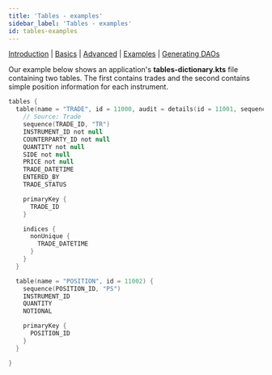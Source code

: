 ```yaml
---
title: 'Tables - examples'
sidebar_label: 'Tables - examples'
id: tables-examples
---
```



[Introduction](/database/fields-tables-views/tables/)  | [Basics](/database/fields-tables-views/tables/tables-basics/) |  [Advanced](/database/fields-tables-views/tables/tables-advanced/) | [Examples](/database/fields-tables-views/tables/tables-examples/) | [Generating DAOs](/database/fields-tables-views/genesisDao/) 

Our example below shows an application's **tables-dictionary.kts** file containing two tables. The first contains trades and the second contains simple position information for each instrument.

```kotlin
tables {
  table(name = "TRADE", id = 11000, audit = details(id = 11001, sequence = "TR", tsKey = true)) {
    // Source: Trade
    sequence(TRADE_ID, "TR")
    INSTRUMENT_ID not null
    COUNTERPARTY_ID not null
    QUANTITY not null
    SIDE not null
    PRICE not null
    TRADE_DATETIME
    ENTERED_BY
    TRADE_STATUS

    primaryKey {
      TRADE_ID
    }

    indices {
      nonUnique {
        TRADE_DATETIME
      }
    }
  }

  table(name = "POSITION", id = 11002) {
    sequence(POSITION_ID, "PS")
    INSTRUMENT_ID
    QUANTITY
    NOTIONAL

    primaryKey {
      POSITION_ID
    }
  }

}
```
